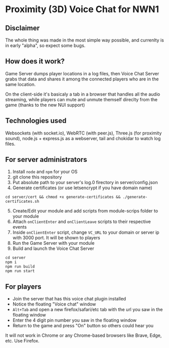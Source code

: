 # Proximity (3D) Voice Chat for NWN1

## Disclaimer
The whole thing was made in the most simple way possible, and currenlty is in early "alpha", so expect some bugs.

## How does it work?
Game Server dumps player locations in a log files, then Voice Chat Server grabs that data and shares it among the connected players who are in the same location.

On the client-side it's basicaly a tab in a browser that handles all the audio streaming, while players can mute and unmute themself direclty from the game (thanks to the new NUI support)


## Technologies used
Websockets (with socket.io), WebRTC (with peer.js), Three.js (for proximity sound), node.js + express.js as a webserver, tail and chokidar to watch log files.


## For server administrators

1. Install `node` and `npm` for your OS
2. git clone this repository
3. Put absolute path to your server's log.0 firectory in server/config.json
4. Generate certificates (or use letsencrypt if you have domain name)
```
cd server/cert && chmod +x generate-certificates && ./generate-certificates.sh
```
5. Create/Edit your module and add scripts from module-scrips folder to your module
6. Attach `onClientEnter` and `onClientLeave` scripts to their respective events
7. Inside `onClientEnter` script, change `VC_URL` to your domain or server ip with 3000 port. It will be shown to players
8. Run the Game Server with your module
9. Build and launch the Voice Chat Server
```
cd server
npm i
npm run build
npm run start
```

## For players

- Join the server that has this voice chat plugin installed
- Notice the floating "Voice chat" window
- `Alt+Tab` and open a new firefox/safari/etc tab with the url you saw in the floating window
- Enter the 4 digit pin number you saw in the floating window
- Return to the game and press "On" button so others could hear you

It will not work in Chrome or any Chrome-based browsers like Brave, Edge, etc. Use Firefox.
